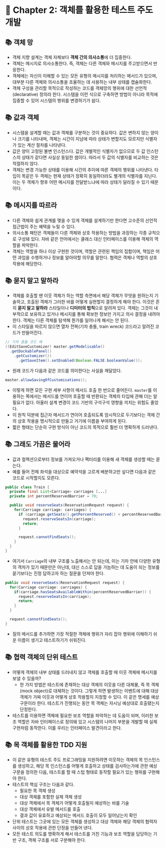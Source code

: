# 🌈 Chapter 2: 객체를 활용한 테스트 주도 개발

## 📚 객체 망
- 객체 지향 설계는 객체 자체보다 **객체 간의 의사소통**에 더 집중한다.
- 객체는 메시지로 의사소통한다. 즉, 객체는 다른 객체와 메시지를 주고받으면서 반응한다.
- 객체에는 자신이 이해할 수 있는 모든 유형의 메시지를 처리하는 메서드가 있으며, 대부분 다른 객체와 의사소통을 조율하는 데 사용하는 내부 상태를 캡슐화한다.
- 객체 구성을 관리할 목적으로 작성하는 코드를 객체망의 행위에 대한 선언적(declarative) 정의라 한다. 시스템을 이런 식으로 구축하면 방법이 아니라 목적에 집중할 수 있어 시스템의 행위를 변경하기가 쉽다.

## 📚 값과 객체
- 시스템을 설계할 때는 값과 객체를 구분하는 것이 중요하다. 값은 변하지 않는 양이나 크기를 나타내며, 객체는 시간이 지남에 따라 상태가 변할지도 모르지만 식별자가 있는 계산 절차를 나타낸다.
- 값은 양이 고정된 불변 인스턴스다. 값은 개별적인 식별자가 없으므로 두 값 인스턴스의 상태가 같다면 사실상 동일한 셈이다. 따라서 두 값의 식별자를 비교하는 것은 적절하지 않다.
- 객체는 변경 가능한 상태를 이용해 시간의 추이에 따른 객체의 행위를 나타낸다. 타입이 똑같은 두 객체는 현재 상태가 정확히 동일하더라도 별개의 식별자를 지닌다. 이는 두 객체가 향후 어떤 메시지를 전달받느냐에 따라 상태가 달라질 수 있기 때문이다.

## 📚 메시지를 따르라
- 다른 객체와 쉽게 관계를 맺을 수 있게 객체를 설계하기만 한다면 고수준의 선언적 접근법이 주는 혜택을 누릴 수 있다.
- 의사소통 패턴은 객체들이 다른 객체와 상호 작용하는 방법을 과장하는 각종 규칙으로 구성돼 있다. 자바 같은 언어에서는 클래스 대신 인터페이스를 이용해 객체의 역할을 파악한다.
- 객체는 역할을 하나 이상 구현한 것이며, 역할은 관련된 책임의 집합이며, 책임은 어떤 과업을 수행하거나 정보를 알아야할 의무를 말한다. 협력은 객체나 역할의 상호 작용에 해당한다.

## 📚 묻지 말고 말하라
- 객체를 호출할 땐 이웃 객체가 하는 역할 측면에서 해당 객체가 무엇을 원하는지 기술하고, 호출된 객체가 그러한 바를 어떻게 실현할지 결정하게 해야 한다. 이것은 흔히 **묻지 말고 말하라** 스타일이나 **디미터의 법칙**으로 알려져 있다. 객체는 그것이 내부적으로 보유하고 있거나 메시지를 통해 확보한 정보만 가지고 의사 결정을 내려야 한다. 객체는 다른 객체를 탐색해 뭔가를 일어나게 해서는 안 된다.
- 이 스타일을 따르지 않으면 열차 전복(기차 충돌, train wreck) 코드라고 알려진 코드가 만들어진다.

```java
// 기차 충돌 코드 예
((EditSaveCustomizer) master.getModelisable()
  .getDockablePanel()
    .getCustomizer())
      .getSaveItem().setEnabled(Boolean.FALSE.booleanValue());
```

- 원래 코드가 다음과 같은 코드를 의미한다는 사실을 깨달았다.

```java
master.allowSavingOfCustomisations();
```

- 이렇게 하면 모든 구현 세부 사항이 메서드 호출 한 번으로 줄어든다. `master`를 이용하는 쪽에서는 메서드를 연이어 호출할 때 반환되는 객체의 타입에 관해 더는 알 필요가 없다. 아울러 설계 변경이 코드 기반의 구석구석 영향을 끼치는 위험도 줄었다.
- 이 원칙 덕분에 접근자 메서드가 연이어 호출되도록 암시적으로 두기보다는 객체 간의 상호 작용을 명시적으로 만들고 거기에 이름을 부여하게 된다.
- 짧은 형태는 단순히 구현 방식이 아닌 코드의 목적으로 훨씬 더 명확하게 드러낸다.

## 📚 그래도 가끔은 물어라
- 값과 컬렉션으로부터 정보를 가져오거나 팩터리를 이용해 새 객체를 생성할 때는 묻는다.
- 예를 들어 전체 좌석을 대상으로 예약석을 고르게 배분하고만 싶다면 다음과 같은 코드로 시작할지도 모른다.

```java
public class Train {
  private final List<Carriage> carriages [...]
  private int percentReservedBarrier = 70;

  public void reserveSeats(ReservationRequest request) {
    for(Carriage carriage: carriages) {
      if (carriage.getSeats().getPercentReserved() < percentReservedBarrier) {
        request.reserveSeatsIn(carriage);
        return;
      }

      request.cannotFindSeats();
    }
  }
}
```

- 여기서 `Carriage`의 내부 구조를 노출해서는 안 되는데, 이는 기차 안에 다양한 유형의 객차가 있기 때문만은 아닌데, 대신 스스로 답을 가늠하는 데 도움이 되는 정보를 묻기보다는 진정 답하고자 하는 질문을 던져야 한다.

```java
public void reserveSeats(ReservationRequest request) {
  for(Carriage carriage: carriages) {
    if(carriage.hasSeatsAvailableWithin(percentReservedBarrier)) {
      request.reserveSeatsIn(carriage);
      return;
    }
  }

  request.cannotFindSeats();
}
```

- 질의 메서드를 추가하면 가장 적절한 객체에 행위가 자리 잡아 행위에 이해하기 쉬운 이름이 생기고 테스트하기가 쉬워진다.

## 📚 협력 객체의 단위 테스트
- 어떻게 객체의 내부 상태를 드러내지 않고 객체를 호출할 때 이웃 객체에 메시지를 보낼 수 있을까?
  - 한 가지 방법은 테스트에 존재하는 대상 객체의 이웃을 다른 대체물, 즉 목 객체(mock object)로 대체하는 것이다. 그렇게 하면 발생하는 이벤트에 대해 대상 객체가 가짜 이웃과 어떻게 상호 작용할지 지정할 수 있다. 이 같은 명세를 예상 구문이라 한다. 테스트가 진행되는 동안 목 객체는 자시닝 예상대로 호출됐는지 단정한다.
- 테스트를 이용하면 객체에 필요한 보조 역할을 파악하는 데 도움이 되며, 이러한 보조 역할은 자바 인터페이스로 정의돼 있고 시스템의 나머지 부분을 개발할 때 실제 구현처럼 동작한다. 이를 우리는 인터페이스 발견이라고 한다.

## 📚 목 객체를 활용한 TDD 지원
- 이 같은 유형의 테스트 주도 프로그래밍을 지원하려면 이웃하는 객체의 목 인스턴스를 생성하고, 해당 목 인스턴스를 어떻게 호출하고 상태를 검사하는가에 관한 예상 구문을 정의한 다음, 테스트를 할 때 스텁 형태로 동작할 필요가 있는 행위를 구현해야 한다.
- 테스트의 핵심 구조는 다음과 같다.
  - 필요한 목 객체 생성
  - 대상 객체를 포함한 실제 객체 생성
  - 대상 객체에서 목 객체가 어떻게 호출될지 예상하는 바를 기술
  - 대상 객체에서 유발 메서드를 호출
  - 결과 값이 유효하고 예상되는 메서드 호출이 모두 일어났는지 확인
- 단위 테스트는 그곳에 있는 모든 객체를 생성하고 대상 객체와 해당 객체의 협력자 사이의 상호 작용에 관한 단정을 만들어 낸다.
- 모든 테스트 의도를 명확하게 해서 테스트를 거친 기능과 보조 역할을 담당하는 기반 구조, 객체 구조를 서로 구분해야 한다.
